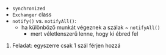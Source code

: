 - `synchronized`
- `Exchanger` class
- `notify()` vs. `notifyAll()`:
	- ha különböző munkát végeznek a szálak ~ `notifyAll()` 
		- mert véletlenszerű lenne, hogy ki ébred fel

1. Feladat: egyszerre csak 1 szál férjen hozzá